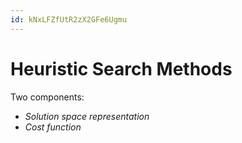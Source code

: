 ```yaml
---
id: kNxLFZfUtR2zX2GFe6Ugmu
---
```



# Heuristic Search Methods

Two components:
* _Solution space representation_
* _Cost function_
